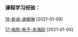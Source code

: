 ### 课程学习经验：

[18-新闻-谢婉琳](大学学习/课程学习/18-新闻-谢婉琳.pptx) [2021-01-09]

[17-电院-电子-余海跃](大学学习/课程学习/17-电子信息工程-余海跃.md) [2021-01-04]

